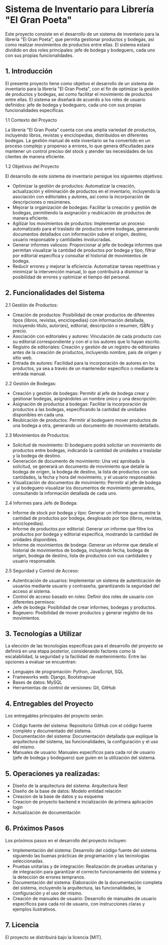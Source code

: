 # Sistema de Inventario para Librería "El Gran Poeta"
Este proyecto consiste en el desarrollo de un sistema de inventario para la librería "El Gran Poeta", que permita gestionar productos y bodegas, así como realizar movimientos de productos entre ellas. El sistema estará dividido en dos roles principales: jefe de bodega y bodeguero, cada uno con sus propias funcionalidades.

## 1. Introducción

El presente proyecto tiene como objetivo el desarrollo de un sistema de inventario para la librería "El Gran Poeta", con el fin de optimizar la gestión de productos y bodegas, así como facilitar el movimiento de productos entre ellas. El sistema se diseñará de acuerdo a los roles de usuario definidos: jefe de bodega y bodeguero, cada uno con sus propias funcionalidades específicas.

1.1 Contexto del Proyecto

La librería "El Gran Poeta" cuenta con una amplia variedad de productos, incluyendo libros, revistas y enciclopedias, distribuidos en diferentes bodegas. La gestión manual de este inventario se ha convertido en un proceso complejo y propenso a errores, lo que genera dificultades para mantener un control preciso del stock y atender las necesidades de los clientes de manera eficiente.

1.2 Objetivos del Proyecto

El desarrollo de este sistema de inventario persigue los siguientes objetivos:

* Optimizar la gestión de productos: Automatizar la creación, actualización y eliminación de productos en el inventario, incluyendo la asociación con editoriales y autores, así como la incorporación de descripciones o resúmenes.
* Mejorar la organización de bodegas: Facilitar la creación y gestión de bodegas, permitiendo la asignación y reubicación de productos de manera eficiente.
* Agilizar los movimientos de productos: Implementar un proceso automatizado para el traslado de productos entre bodegas, generando documentos detallados con información sobre el origen, destino, usuario responsable y cantidades involucradas.
* Generar informes valiosos: Proporcionar al jefe de bodega informes que permitan visualizar la cantidad de productos por bodega y tipo, filtrar por editorial específica y consultar el historial de movimientos de bodega.
* Reducir errores y mejorar la eficiencia: Automatizar tareas repetitivas y minimizar la intervención manual, lo que contribuirá a disminuir la posibilidad de errores y optimizar el tiempo del personal.

## 2. Funcionalidades del Sistema

2.1 Gestión de Productos:

* Creación de productos: Posibilidad de crear productos de diferentes tipos (libros, revistas, enciclopedias) con información detallada, incluyendo título, autor(es), editorial, descripción o resumen, ISBN y precio.
* Asociación con editoriales y autores: Vinculación de cada producto con su editorial correspondiente y con el o los autores que lo hayan escrito.
* Registro de editoriales: Creación y gestión de un registro de editoriales antes de la creación de productos, incluyendo nombre, país de origen y sitio web.
* Entrada de autores: Facilidad para la incorporación de autores en los productos, ya sea a través de un mantenedor específico o mediante la entrada manual.

2.2 Gestión de Bodegas:

* Creación y gestión de bodegas: Permitir al jefe de bodega crear y gestionar bodegas, asignándoles un nombre único y una descripción.
* Asignación de productos a bodegas: Facilitar la incorporación de productos a las bodegas, especificando la cantidad de unidades disponibles en cada una.
* Reubicación de productos: Permitir al bodeguero mover productos de una bodega a otra, generando un documento de movimiento detallado.

2.3 Movimientos de Productos:

* Solicitud de movimiento: El bodeguero podrá solicitar un movimiento de productos entre bodegas, indicando la cantidad de unidades a trasladar y la bodega de destino.
* Generación de documento de movimiento: Una vez aprobada la solicitud, se generará un documento de movimiento que detalle la bodega de origen, la bodega de destino, la lista de productos con sus cantidades, la fecha y hora del movimiento, y el usuario responsable.
* Visualización de documentos de movimiento: Permitir al jefe de bodega y al bodeguero visualizar los documentos de movimiento generados, consultando la información detallada de cada uno.

2.4 Informes para Jefe de Bodega:

* Informe de stock por bodega y tipo: Generar un informe que muestre la cantidad de productos por bodega, desglosado por tipo (libros, revistas, enciclopedias).
* Informe de productos por editorial: Generar un informe que filtre los productos por bodega y editorial específica, mostrando la cantidad de unidades disponibles.
* Informe de movimientos de bodega: Generar un informe que detalle el historial de movimientos de bodega, incluyendo fecha, bodega de origen, bodega de destino, lista de productos con sus cantidades y usuario responsable.

2.5 Seguridad y Control de Acceso:

* Autenticación de usuarios: Implementar un sistema de autenticación de usuarios mediante usuario y contraseña, garantizando la seguridad del acceso al sistema.
* Control de acceso basado en roles: Definir dos roles de usuario con diferentes permisos:
* Jefe de bodega: Posibilidad de crear informes, bodegas y productos.
* Bogeuero: Posibilidad de mover productos y generar registro de los movimientos.

## 3. Tecnologías a Utilizar

La elección de las tecnologías específicas para el desarrollo del proyecto se definirá en una etapa posterior, considerando factores como la escalabilidad, la seguridad y la facilidad de mantenimiento. Entre las opciones a evaluar se encuentran:

* Lenguajes de programación: Python, JavaScript, SQL
* Frameworks web: Django, Bootstrapvue
* Bases de datos: MySQL
* Herramientas de control de versiones: Git, GitHub

## 4. Entregables del Proyecto

Los entregables principales del proyecto serán:

* Código fuente del sistema: Repositorio GitHub con el código fuente completo y documentado del sistema.
* Documentación del sistema: Documentación detallada que explique la arquitectura del sistema, las funcionalidades, la configuración y el uso del mismo.
* Manuales de usuario: Manuales específicos para cada rol de usuario (jefe de bodega y bodeguero) que guíen en la utilización del sistema.

## 5. Operaciones ya realizadas:

* Diseño de la arquitectura del sistema: Arquitectura Rest
* Diseño de la base de datos: Modelo entidad relación
* Creacion de la base de datos y su esquema
* Creacion de proyecto backend e incialización de primera aplicación login
* Actualización de documentación
  
## 6. Próximos Pasos

Los próximos pasos en el desarrollo del proyecto incluyen:

* Implementación del sistema: Desarrollo del código fuente del sistema siguiendo las buenas prácticas de programación y las tecnologías seleccionadas.
* Pruebas unitarias y de integración: Realización de pruebas unitarias y de integración para garantizar el correcto funcionamiento del sistema y la detección de errores tempranos.
* Documentación del sistema: Elaboración de la documentación completa del sistema, incluyendo la arquitectura, las funcionalidades, la configuración y el uso del mismo.
* Creación de manuales de usuario: Desarrollo de manuales de usuario específicos para cada rol de usuario, con instrucciones claras y ejemplos ilustrativos.

## 7. Licencia

El proyecto se distribuirá bajo la licencia [MIT].
